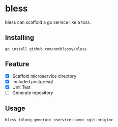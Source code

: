 # bless

bless can scaffold a go service like a toss.

## Installing

```
go install github.com/notblessy/bless
```

## Feature

- [x] Scaffold microservice directory
- [x] Included postgresql
- [x] Unit Test
- [ ] Generate repository

## Usage

```
bless tolong-generate <service-name> <git-origin>
```
